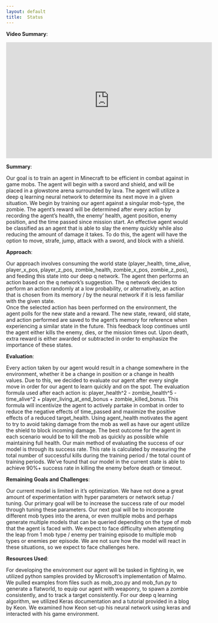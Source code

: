 ```yaml
---
layout: default
title:  Status
---
```


**Video Summary**:

<iframe width="560" height="315" src="https://www.youtube.com/embed/7KdLfg8sPq4" frameborder="0" allow="accelerometer; autoplay; encrypted-media; gyroscope; picture-in-picture" allowfullscreen></iframe>

**Summary**:

Our goal is to train an agent in Minecraft to be efficient in combat against in game mobs. The agent will begin with a sword and shield, and will be placed in a glowstone arena surrounded by lava. The agent will utilize a deep q learning neural network to determine its next move in a given situation. We begin by training our agent against a singular mob-type, the zombie. The agent’s reward will be determined after every action by recording the agent’s health, the enemy’ health, agent position, enemy position, and the time passed since mission start. An effective agent would be classified as an agent that is able to slay the enemy quickly while also reducing the amount of damage it takes. To do this, the agent will have the option to move, strafe, jump, attack with a sword, and block with a shield.

**Approach**:

Our approach involves consuming the world state (player_health, time_alive, player_x_pos, player_z_pos, zombie_health, zombie_x_pos, zombie_z_pos), and feeding this state into our deep q network. The agent then performs an action based on the q network’s suggestion. The q network decides to perform an action randomly at a low probability, or alternatively, an action that is chosen from its memory / by the neural network if it is less familiar with the given state.<br/>
Once the selected action has been performed on the environment, the agent polls for the new state and a reward. The new state, reward, old state, and action performed are saved to the agent’s memory for reference when experiencing a similar state in the future. This feedback loop continues until the agent either kills the enemy, dies, or the mission times out. Upon death, extra reward is either awarded or subtracted in order to emphasize the importance of these states.

**Evaluation**:

Every action taken by our agent would result in a change somewhere in the environment,  whether it be a change in position or a change in health values. Due to this, we decided to evaluate our agent after every single move in order for our agent to learn quickly and on the spot. The evaluation formula used after each action is: player_health^2 - zombie_health^5 - time_alive^2 + player_living_at_end_bonus + zombie_killed_bonus. This formula will incentivize the agent to actively partake in combat in order to reduce the negative effects of time_passed and maximize the positive effects of a reduced target_health. Using agent_health motivates the agent to try to avoid taking damage from the mob as well as have our agent utilize the shield to block incoming damage. The best outcome for the agent in each scenario would be to kill the mob as quickly as possible while maintaining full health. Our main method of evaluating the success of our model is through its success rate. This rate is calculated by measuring the total number of successful kills during the training period / the total count of training periods. We’ve found that our model in the current state is able to achieve 90%+ success rate in killing the enemy before death or timeout.

**Remaining Goals and Challenges**:

Our current model is limited in it’s optimization. We have not done a great amount of experimentation with hyper parameters or network setup / tuning. Our primary goal will be to increase the success rate of our model through tuning these parameters. Our next goal will be to incorporate different mob types into the arena, or even multiple mobs and perhaps generate multiple models that can be queried depending on the type of mob that the agent is faced with. We expect to face difficulty when attempting the leap from 1 mob type / enemy per training episode to multiple mob types or enemies per episode. We are not sure how the model will react in these situations, so we expect to face challenges here.

**Resources Used**:

For developing the environment our agent will be tasked in fighting in, we utilized python samples provided by Microsoft’s implementation of Malmo. We pulled examples from files such as mob_zoo.py and mob_fun.py to generate a flatworld, to equip our agent with weaponry, to spawn a zombie consistently, and to track a target consistently. For our deep q learning algorithm, we utilized Keras documentation and a tutorial provided in a blog by Keon. We examined how Keon set-up his neural network using keras and interacted with his game environment.